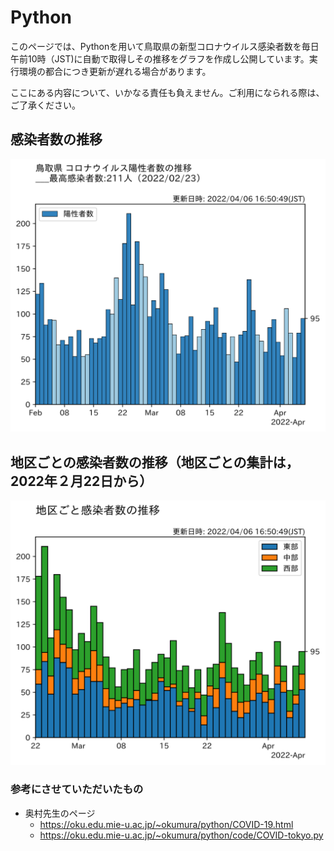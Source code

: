 # Python
このページでは、Pythonを用いて鳥取県の新型コロナウイルス感染者数を毎日午前10時（JST)に自動で取得しその推移をグラフを作成し公開しています。実行環境の都合につき更新が遅れる場合があります。

ここにある内容について、いかなる責任も負えません。ご利用になられる際は、ご了承ください。
## 感染者数の推移

![fig1](Data/fig/graph/tottori.svg)

## 地区ごとの感染者数の推移（地区ごとの集計は，2022年２月22日から）

![fig2](Data/fig/graph/tottori-area.svg)

### 参考にさせていただいたもの
* 奥村先生のページ
   - https://oku.edu.mie-u.ac.jp/~okumura/python/COVID-19.html
   - https://oku.edu.mie-u.ac.jp/~okumura/python/code/COVID-tokyo.py
